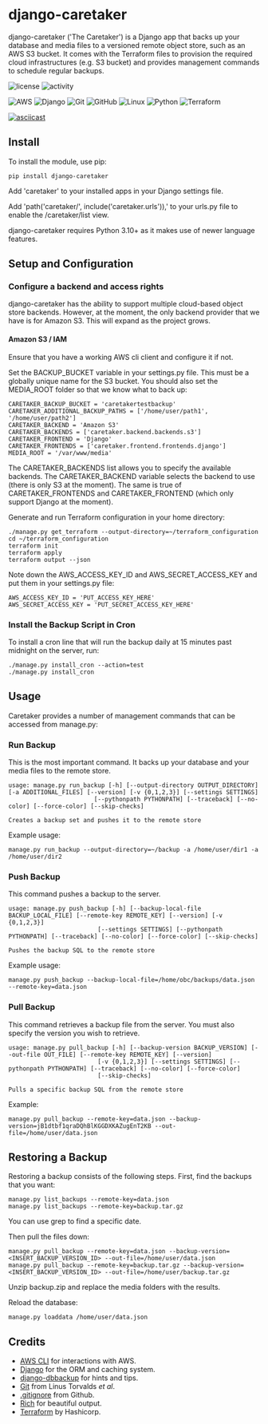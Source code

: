 # django-caretaker
django-caretaker ('The Caretaker') is a Django app that backs up your database and media files to a versioned remote object store, such as an AWS S3 bucket. It comes with the Terraform files to provision the required cloud infrastructures (e.g. S3 bucket) and provides management commands to schedule regular backups.

![license](https://img.shields.io/github/license/martinpauleve/django-caretaker) ![activity](https://img.shields.io/github/last-commit/MartinPaulEve/django-caretaker) 

![AWS](https://img.shields.io/badge/AWS-%23FF9900.svg?style=for-the-badge&logo=amazon-aws&logoColor=white) ![Django](https://img.shields.io/badge/django-%23092E20.svg?style=for-the-badge&logo=django&logoColor=white) ![Git](https://img.shields.io/badge/git-%23F05033.svg?style=for-the-badge&logo=git&logoColor=white) ![GitHub](https://img.shields.io/badge/github-%23121011.svg?style=for-the-badge&logo=github&logoColor=white) ![Linux](https://img.shields.io/badge/Linux-FCC624?style=for-the-badge&logo=linux&logoColor=black) ![Python](https://img.shields.io/badge/python-3670A0?style=for-the-badge&logo=python&logoColor=ffdd54) ![Terraform](https://img.shields.io/badge/terraform-%235835CC.svg?style=for-the-badge&logo=terraform&logoColor=white)

[![asciicast](https://asciinema.org/a/HnqOncypouhiHcs4r2mZn0TRS.svg)](https://asciinema.org/a/HnqOncypouhiHcs4r2mZn0TRS)

## Install
To install the module, use pip:

    pip install django-caretaker

Add 'caretaker' to your installed apps in your Django settings file.

Add 'path('caretaker/', include('caretaker.urls')),' to your urls.py file to enable the /caretaker/list view.

django-caretaker requires Python 3.10+ as it makes use of newer language features.

## Setup and Configuration
### Configure a backend and access rights
django-caretaker has the ability to support multiple cloud-based object store backends. However, at the moment, the only backend provider that we have is for Amazon S3. This will expand as the project grows.

#### Amazon S3 / IAM
Ensure that you have a working AWS cli client and configure it if not.

Set the BACKUP_BUCKET variable in your settings.py file. This must be a globally unique name for the S3 bucket. You should also set the MEDIA_ROOT folder so that we know what to back up:

    CARETAKER_BACKUP_BUCKET = 'caretakertestbackup'
    CARETAKER_ADDITIONAL_BACKUP_PATHS = ['/home/user/path1', '/home/user/path2']
    CARETAKER_BACKEND = 'Amazon S3'
    CARETAKER_BACKENDS = ['caretaker.backend.backends.s3']
    CARETAKER_FRONTEND = 'Django'
    CARETAKER_FRONTENDS = ['caretaker.frontend.frontends.django']
    MEDIA_ROOT = '/var/www/media'

The CARETAKER_BACKENDS list allows you to specify the available backends. The CARETAKER_BACKEND variable selects the backend to use (there is only S3 at the moment). The same is true of CARETAKER_FRONTENDS and CARETAKER_FRONTEND (which only support Django at the moment).

Generate and run Terraform configuration in your home directory:

    ./manage.py get_terraform --output-directory=~/terraform_configuration
    cd ~/terraform_configuration
    terraform init
    terraform apply
    terraform output --json

Note down the AWS_ACCESS_KEY_ID and AWS_SECRET_ACCESS_KEY and put them in your settings.py file:

    AWS_ACCESS_KEY_ID = 'PUT_ACCESS_KEY_HERE'
    AWS_SECRET_ACCESS_KEY = 'PUT_SECRET_ACCESS_KEY_HERE'

### Install the Backup Script in Cron
To install a cron line that will run the backup daily at 15 minutes past midnight on the server, run:

    ./manage.py install_cron --action=test
    ./manage.py install_cron

## Usage
Caretaker provides a number of management commands that can be accessed from manage.py:

### Run Backup
This is the most important command. It backs up your database and your media files to the remote store.

    usage: manage.py run_backup [-h] [--output-directory OUTPUT_DIRECTORY] [-a ADDITIONAL_FILES] [--version] [-v {0,1,2,3}] [--settings SETTINGS]
                            [--pythonpath PYTHONPATH] [--traceback] [--no-color] [--force-color] [--skip-checks]
    
    Creates a backup set and pushes it to the remote store

Example usage:

    manage.py run_backup --output-directory=~/backup -a /home/user/dir1 -a /home/user/dir2

### Push Backup
This command pushes a backup to the server.

    usage: manage.py push_backup [-h] [--backup-local-file BACKUP_LOCAL_FILE] [--remote-key REMOTE_KEY] [--version] [-v {0,1,2,3}]
                             [--settings SETTINGS] [--pythonpath PYTHONPATH] [--traceback] [--no-color] [--force-color] [--skip-checks]
    
    Pushes the backup SQL to the remote store

Example usage:

    manage.py push_backup --backup-local-file=/home/obc/backups/data.json --remote-key=data.json

### Pull Backup
This command retrieves a backup file from the server. You must also specify the version you wish to retrieve.

    usage: manage.py pull_backup [-h] [--backup-version BACKUP_VERSION] [--out-file OUT_FILE] [--remote-key REMOTE_KEY] [--version]
                             [-v {0,1,2,3}] [--settings SETTINGS] [--pythonpath PYTHONPATH] [--traceback] [--no-color] [--force-color]
                             [--skip-checks]
    
    Pulls a specific backup SQL from the remote store

Example:

    manage.py pull_backup --remote-key=data.json --backup-version=jB1dtbf1qraDQhBlKGGDXKAZugEnT2KB --out-file=/home/user/data.json


## Restoring a Backup
Restoring a backup consists of the following steps. First, find the backups that you want:

    manage.py list_backups --remote-key=data.json
    manage.py list_backups --remote-key=backup.tar.gz

You can use grep to find a specific date.

Then pull the files down:

    manage.py pull_backup --remote-key=data.json --backup-version=<INSERT_BACKUP_VERSION_ID> --out-file=/home/user/data.json
    manage.py pull_backup --remote-key=backup.tar.gz --backup-version=<INSERT_BACKUP_VERSION_ID> --out-file=/home/user/backup.tar.gz

Unzip backup.zip and replace the media folders with the results.

Reload the database:

    manage.py loaddata /home/user/data.json

## Credits
* [AWS CLI](https://aws.amazon.com/cli/) for interactions with AWS.
* [Django](https://www.djangoproject.com/) for the ORM and caching system.
* [django-dbbackup](https://github.com/jazzband/django-dbbackup) for hints and tips.
* [Git](https://git-scm.com/) from Linus Torvalds _et al_.
* [.gitignore](https://github.com/github/gitignore) from Github.
* [Rich](https://github.com/Textualize/rich) for beautiful output.
* [Terraform](https://www.terraform.io/) by Hashicorp.